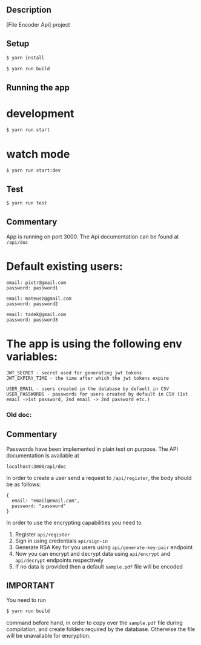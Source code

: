 ## Description

[File Encoder Api] project

## Setup

```bash
$ yarn install
```

```bash
$ yarn run build
```

## Running the app

# development

```bash
$ yarn run start
```

# watch mode
```bash
$ yarn run start:dev
```

## Test
```bash
$ yarn run test
```

## Commentary
App is running on port 3000. The Api documentation can be found at `/api/doc`

# Default existing users:
```
email: piotr@gmail.com
password: password1

email: mateusz@gmail.com
password: password2

email: tadek@gmail.com
password: password3
```

# The app is using the following env variables:
```
JWT_SECRET - secret used for generating jwt tokens
JWT_EXPIRY_TIME - the time after which the jwt tokens expire

USER_EMAIL - users created in the database by default in CSV
USER_PASSWORDS - passwords for users created by default in CSV (1st email ->1st password, 2nd email -> 2nd password etc.)
```



### Old doc:
## Commentary

Passwords have been implemented in plain text on purpose.
The API documentation is available at 
```
localhost:3000/api/doc
```

In order to create a user send a request to `/api/register`, the body should be as follows:
```
{
  email: "email@email.com",
  password: "password"
}
```

In order to use the encrypting capabilities you need to 

1. Register `api/register`
2. Sign in using credentials `api/sign-in`
3. Generate RSA Key for you users using `api/generate-key-pair` endpoint
4. Now you can encrypt and decrypt data using `api/encrypt` and `api/decrypt` endpoints respectively
5. If no data is provided then a default `sample.pdf` file will be encoded

## IMPORTANT
You need to run 
```bash
$ yarn run build
```
command before hand, in order to copy over the `sample.pdf` file during compilation, and create folders required by the database. Otherwise the file will be unavailable for encryption.





